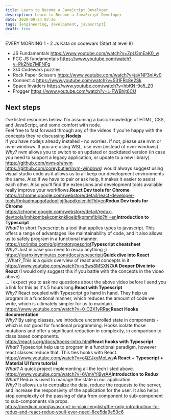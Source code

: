 ```yaml
---
title: Learn to Become a JavaScript Developer
description: Learn to Become a JavaScript Developer
date: 2020-09-24 07:26
tags: [engineering, development, javascript]
draft: true
---
```


EVERY MORNING 1 - 2 Js Kata on codewars (Start at level 8)

- JS Fundamentals https://www.youtube.com/watch?v=ZpU3mEaK0_w
- FCC JS fundamentals https://www.youtube.com/watch?v=PkZNo7MFNFg
- 3/4 Codewars puzzles
- Rock Paper Scissors https://www.youtube.com/watch?v=jaVNP3nIAv0
- Connect 4 https://www.youtube.com/watch?v=531FRc8e2Sk
- Space Invaders https://www.youtube.com/watch?v=hbKN-9o5_Z0
- Frogger https://www.youtube.com/watch?v=L-FWBhjt6CU

## Next steps

I've listed resources below. I'm assuming a basic knowledge of HTML, CSS, and JavaScript, and some comfort with node.\
Feel free to fast forward through any of the videos if you're happy with the concepts they're discussing.**Nodejs**\
If you have nodejs already installed - no worries. If not, please use nvm or nvm-windows. If you are using WSL, use nvm (instead of nvm-windows)\
*Why?* nvm allows you to switch to an updated or backdated version (in case you need to support a legacy application, or update to a new library).\
<https://github.com/nvm-sh/nvm>\
<https://github.com/coreybutler/nvm-windows>I would always suggest using visual studio code as it allows us to all keep our development environments the same. Also if we have to pair or ask help, it makes it easier to assist each other. Also you'll find the extensions and development tools available really improve your workflows.**React Dev tools for Chrome**\
<https://chrome.google.com/webstore/detail/react-developer-tools/fmkadmapgofadopljbjfkapdkoienihi?hl=en>**Redux Dev tools for Chrome**\
<https://chrome.google.com/webstore/detail/redux-devtools/lmhkpmbekcpmknklioeibfkpmmfibljd?hl=en>**Introduction to Typescript**\
*What?* In short Typescript is a tool that applies types to javascript. This offers a range of advantages like maintainability of code, and it also allows us to safely program in a functional manner.\
<https://scrimba.com/g/gintrototypescript>**Typescript cheatsheet**\
*Why?* Just in case you need to recap anything ;)\
<https://learnxinyminutes.com/docs/typescript/>**Quick dive into React**\
\_What?\_This is a quick overview of react and concepts in it\
<https://www.youtube.com/watch?v=sBws8MSXN7A>**A Deeper Dive into React** (I would only suggest this if you battle with the concepts in the video above)\
... I expect you to ask me questions about the above video before I send you a link for this as it's 5 hours long.**React with Typescript**\
*Why?* React coupled with Typescript go hand in hand. They help us program in a functional manner, which reduces the amount of code we write, which is ultimately simpler for us to maintain.\
<https://www.youtube.com/watch?v=0_C2X1yRRac>**React Hooks documentation**\
*Why?* By using classes, we introduce uncontrolled state in components - which is not good for functional programming. Hooks isolate those mutations and offer a significant reduction in complexity, in comparison to class based components.\
<https://reactjs.org/docs/hooks-intro.html>**React hooks with Typescript**\
*What?* Typescript help us to program in a functional paradigm, however react classes reduce that. This ties hooks with React.\
<https://www.youtube.com/watch?v=oQZJxyMoLws>**A React + Typescript + Material UI form tutorial**\
*What?* A quick project implementing all the tech listed above.\
<https://www.youtube.com/watch?v=6VmVYi9yrAA>**Introduction to Redux**\
*What?* Redux is used to manage the state in our application.\
*Why?* It allows us to centralize the data, reduce the requests to the server, and increase the responsivity of the application for the user. It also helps stop complexity of the passing of data from component to sub-component to sub-components via props.\
<https://medium.com/javascript-in-plain-english/the-only-introduction-to-redux-and-react-redux-youll-ever-need-8ce5da9e53c6>
